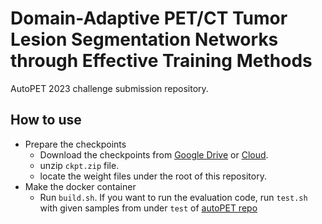 # Domain-Adaptive PET/CT Tumor Lesion Segmentation Networks through Effective Training Methods
AutoPET 2023 challenge submission repository.

## How to use
- Prepare the checkpoints
  - Download the checkpoints from [Google Drive](https://drive.google.com/drive/folders/1_5yYclCru3PymlCOLcZaardurSTM0y5k?usp=sharing) or [Cloud](https://drive.google.com/drive/folders/1_5yYclCru3PymlCOLcZaardurSTM0y5k?usp=sharing).
  - unzip `ckpt.zip` file.
  - locate the weight files under the root of this repository.
- Make the docker container
  - Run `build.sh`. If you want to run the evaluation code, run `test.sh` with given samples from under `test` of [autoPET repo](https://github.com/lab-midas/autoPET)
